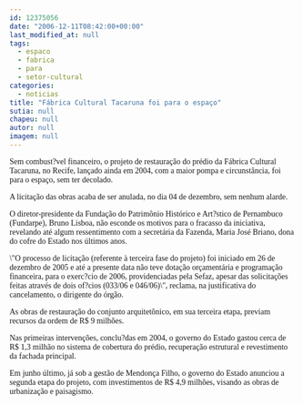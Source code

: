 ```yaml
---
id: 12375056
date: "2006-12-11T08:42:00+00:00"
last_modified_at: null
tags:
  - espaco
  - fabrica
  - para
  - setor-cultural
categories:
  - noticias
title: "Fábrica Cultural Tacaruna foi para o espaço"
sutia: null
chapeu: null
autor: null
imagem: null
---
```

<p><P><FONT face=Verdana>Sem combust?vel financeiro, o projeto de restauração do prédio da Fábrica Cultural Tacaruna, no Recife, lançado ainda em 2004, com a maior pompa e circunstância, foi para o espaço, sem ter decolado.</FONT></P></p>
<p><P><FONT face=Verdana>A licitação das obras acaba de ser anulada, no dia 04 de dezembro, sem nenhum alarde.</FONT></P></p>
<p><P><FONT face=Verdana>O diretor-presidente da Fundação do Patrimônio Histórico e Art?stico de Pernambuco (Fundarpe), Bruno Lisboa, não esconde os motivos para o fracasso da iniciativa, revelando até algum ressentimento com a secretária da Fazenda, Maria José Briano, dona do cofre do Estado nos últimos anos.</FONT></P></p>
<p><P><FONT face=Verdana>\"O processo de licitação (referente à terceira fase do projeto) foi iniciado em 26 de dezembro de 2005 e até a presente data não teve dotação orçamentária e programação financeira, para o exerc?cio de 2006, providenciadas pela Sefaz, apesar das solicitações feitas através de dois of?cios (033/06 e 046/06)\", reclama, na justificativa do cancelamento, o dirigente do órgão.</FONT></P></p>
<p><P><FONT face=Verdana>As obras de restauração do conjunto arquitetônico, em sua terceira etapa, previam recursos da ordem de R$ 9 milhões.</FONT></P></p>
<p><P><FONT face=Verdana>Nas primeiras intervenções, conclu?das em 2004, o governo do Estado gastou cerca de R$ 1,3 milhão no sistema de cobertura do prédio, recuperação estrutural e revestimento da fachada principal. </FONT></P></p>
<p><P><FONT face=Verdana>Em junho último, já sob a gestão de Mendonça Filho, o governo do Estado anunciou a segunda etapa do projeto, com investimentos de R$ 4,9 milhões, visando as obras de urbanização e paisagismo.</FONT></P> </p>
